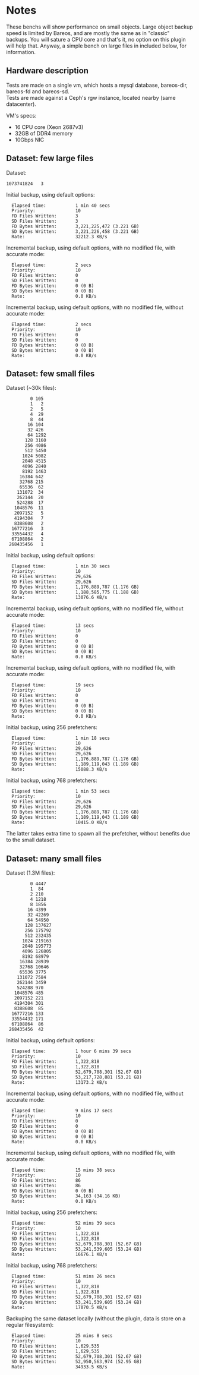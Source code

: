 Notes
===

These benchs will show performance on small objects. Large object backup speed is limited by Bareos, and are mostly the same as in "classic" backups. You will sature a CPU core and that's it, no option on this plugin will help that. Anyway, a simple bench on large files in included below, for information.

Hardware description
---

Tests are made on a single vm, which hosts a mysql database, bareos-dir, bareos-fd and bareos-sd.  
Tests are made against a Ceph's rgw instance, located nearby (same datacenter).  

VM's specs:  
- 16 CPU core (Xeon 2687v3)
- 32GB of DDR4 memory
- 10Gbps NIC


Dataset: few large files
---

Dataset:
```
1073741824   3
```

Initial backup, using default options:
```
  Elapsed time:           1 min 40 secs
  Priority:               10
  FD Files Written:       3
  SD Files Written:       3
  FD Bytes Written:       3,221,225,472 (3.221 GB)
  SD Bytes Written:       3,221,226,458 (3.221 GB)
  Rate:                   32212.3 KB/s
```

Incremental backup, using default options, with no modified file, with accurate mode:
```
  Elapsed time:           2 secs
  Priority:               10
  FD Files Written:       0
  SD Files Written:       0
  FD Bytes Written:       0 (0 B)
  SD Bytes Written:       0 (0 B)
  Rate:                   0.0 KB/s
```

Incremental backup, using default options, with no modified file, without accurate mode:
```
  Elapsed time:           2 secs
  Priority:               10
  FD Files Written:       0
  SD Files Written:       0
  FD Bytes Written:       0 (0 B)
  SD Bytes Written:       0 (0 B)
  Rate:                   0.0 KB/s
```

Dataset: few small files
---

Dataset (~30k files):
```
         0 105
         1   2
         2   5
         4  29
         8  44
        16 104
        32 426
        64 1292
       128 3160
       256 4086
       512 5450
      1024 5082
      2048 4515
      4096 2840
      8192 1463
     16384 642
     32768 215
     65536  62
    131072  34
    262144  20
    524288  17
   1048576  11
   2097152   5
   4194304   7
   8388608   2
  16777216   3
  33554432   4
  67108864   2
 268435456   1
```

Initial backup, using default options:
```
  Elapsed time:           1 min 30 secs
  Priority:               10
  FD Files Written:       29,626
  SD Files Written:       29,626
  FD Bytes Written:       1,176,889,787 (1.176 GB)
  SD Bytes Written:       1,188,585,775 (1.188 GB)
  Rate:                   13076.6 KB/s
```

Incremental backup, using default options, with no modified file, without accurate mode:
```
  Elapsed time:           13 secs
  Priority:               10
  FD Files Written:       0
  SD Files Written:       0
  FD Bytes Written:       0 (0 B)
  SD Bytes Written:       0 (0 B)
  Rate:                   0.0 KB/s
```

Incremental backup, using default options, with no modified file, with accurate mode:
```
  Elapsed time:           19 secs
  Priority:               10
  FD Files Written:       0
  SD Files Written:       0
  FD Bytes Written:       0 (0 B)
  SD Bytes Written:       0 (0 B)
  Rate:                   0.0 KB/s
```

Initial backup, using 256 prefetchers:
```
  Elapsed time:           1 min 18 secs
  Priority:               10
  FD Files Written:       29,626
  SD Files Written:       29,626
  FD Bytes Written:       1,176,889,787 (1.176 GB)
  SD Bytes Written:       1,189,119,043 (1.189 GB)
  Rate:                   15088.3 KB/s
```

Initial backup, using 768 prefetchers:
```
  Elapsed time:           1 min 53 secs
  Priority:               10
  FD Files Written:       29,626
  SD Files Written:       29,626
  FD Bytes Written:       1,176,889,787 (1.176 GB)
  SD Bytes Written:       1,189,119,043 (1.189 GB)
  Rate:                   10415.0 KB/s
```
The latter takes extra time to spawn all the prefetcher, without benefits due to the small dataset.


Dataset: many small files
---

Dataset (1.3M files):
```
         0 4447
         1  84
         2 210
         4 1218
         8 1856
        16 4399
        32 42269
        64 54950
       128 137627
       256 175792
       512 232435
      1024 219163
      2048 195773
      4096 126805
      8192 68979
     16384 28939
     32768 10646
     65536 3775
    131072 7584
    262144 3459
    524288 970
   1048576 485
   2097152 221
   4194304 301
   8388608  85
  16777216 133
  33554432 171
  67108864  86
 268435456  42

```

Initial backup, using default options:
```
  Elapsed time:           1 hour 6 mins 39 secs
  Priority:               10
  FD Files Written:       1,322,818
  SD Files Written:       1,322,818
  FD Bytes Written:       52,679,708,301 (52.67 GB)
  SD Bytes Written:       53,217,728,881 (53.21 GB)
  Rate:                   13173.2 KB/s
```

Incremental backup, using default options, with no modified file, without accurate mode:
```
  Elapsed time:           9 mins 17 secs
  Priority:               10
  FD Files Written:       0
  SD Files Written:       0
  FD Bytes Written:       0 (0 B)
  SD Bytes Written:       0 (0 B)
  Rate:                   0.0 KB/s
```

Incremental backup, using default options, with no modified file, with accurate mode:
```
  Elapsed time:           15 mins 38 secs
  Priority:               10
  FD Files Written:       86
  SD Files Written:       86
  FD Bytes Written:       0 (0 B)
  SD Bytes Written:       34,163 (34.16 KB)
  Rate:                   0.0 KB/s
```

Initial backup, using 256 prefetchers:
```
  Elapsed time:           52 mins 39 secs
  Priority:               10
  FD Files Written:       1,322,818
  SD Files Written:       1,322,818
  FD Bytes Written:       52,679,708,301 (52.67 GB)
  SD Bytes Written:       53,241,539,605 (53.24 GB)
  Rate:                   16676.1 KB/s
```

Initial backup, using 768 prefetchers:
```
  Elapsed time:           51 mins 26 secs
  Priority:               10
  FD Files Written:       1,322,818
  SD Files Written:       1,322,818
  FD Bytes Written:       52,679,708,301 (52.67 GB)
  SD Bytes Written:       53,241,539,605 (53.24 GB)
  Rate:                   17070.5 KB/s
```

Backuping the same dataset locally (without the plugin, data is store on a regular filesystem):
```
  Elapsed time:           25 mins 8 secs
  Priority:               10
  FD Files Written:       1,629,535
  SD Files Written:       1,629,535
  FD Bytes Written:       52,679,708,301 (52.67 GB)
  SD Bytes Written:       52,950,563,974 (52.95 GB)
  Rate:                   34933.5 KB/s
```
